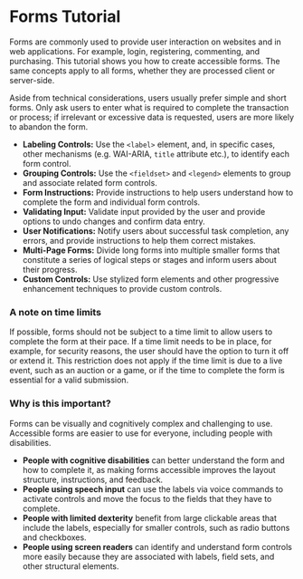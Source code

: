 # Forms Tutorial

Forms are commonly used to provide user interaction on websites and in web applications. For example, login, registering, commenting, and purchasing. This tutorial shows you how to create accessible forms. The same concepts apply to all forms, whether they are processed client or server-side.

Aside from technical considerations, users usually prefer simple and short forms. Only ask users to enter what is required to complete the transaction or process; if irrelevant or excessive data is requested, users are more likely to abandon the form.

* **Labeling Controls:** Use the `<label>` element, and, in specific cases, other mechanisms (e.g. WAI-ARIA, `title` attribute etc.), to identify each form control.
* **Grouping Controls:** Use the `<fieldset>` and `<legend>` elements to group and associate related form controls.
* **Form Instructions:** Provide instructions to help users understand how to complete the form and individual form controls.
* **Validating Input:** Validate input provided by the user and provide options to undo changes and confirm data entry.
* **User Notifications:** Notify users about successful task completion, any errors, and provide instructions to help them correct mistakes.
* **Multi-Page Forms:** Divide long forms into multiple smaller forms that constitute a series of logical steps or stages and inform users about their progress.
* **Custom Controls:** Use stylized form elements and other progressive enhancement techniques to provide custom controls.

### A note on time limits

If possible, forms should not be subject to a time limit to allow users to complete the form at their pace. If a time limit needs to be in place, for example, for security reasons, the user should have the option to turn it off or extend it. This restriction does not apply if the time limit is due to a live event, such as an auction or a game, or if the time to complete the form is essential for a valid submission.

### Why is this important?

Forms can be visually and cognitively complex and challenging to use. Accessible forms are easier to use for everyone, including people with disabilities.

* **People with cognitive disabilities** can better understand the form and how to complete it, as making forms accessible improves the layout structure, instructions, and feedback.
* **People using speech input** can use the labels via voice commands to activate controls and move the focus to the fields that they have to complete.
* **People with limited dexterity** benefit from large clickable areas that include the labels, especially for smaller controls, such as radio buttons and checkboxes.
* **People using screen readers** can identify and understand form controls more easily because they are associated with labels, field sets, and other structural elements.
